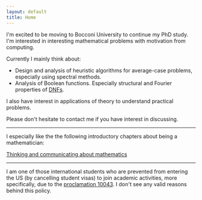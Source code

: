 ```yaml
---
layout: default
title: Home
---
```


I'm excited to be moving to Bocconi University to continue my PhD study. I'm interested in interesting mathematical problems with motivation from computing.

Currently I mainly think about:

* Design and analysis of heuristic algorithms for average-case problems, especially using spectral methods.
* Analysis of Boolean functions. Especially structural and Fourier properties of [DNFs](https://en.wikipedia.org/wiki/Disjunctive_normal_form).

I also have interest in applications of theory to understand practical problems.
 
Please don't hesitate to contact me if you have interest in discussing.  
  
  
---
  
  
I especially like the the following introductory chapters about being a mathematician:

[Thinking and communicating about mathematics](https://sites.math.rutgers.edu/~saks/300S/Part1.pdf)  

---

I am one of those international students who are prevented from entering the US (by cancelling student visas) to join academic activities, more specifically, due to the [proclamation 10043](https://www.nafsa.org/regulatory-information/proclamation-suspending-entry-chinese-students-and-researchers-connected-prc). I don't see any valid reasons behind this policy.





